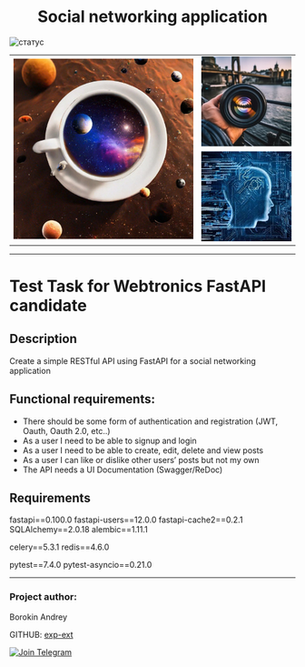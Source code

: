 <h1 align="center">Social networking application</h1>

![статус](https://github.com/exp-ext/social_network/actions/workflows/main.yml/badge.svg?event=push)

<table border="0" cellpadding="0" cellspacing="0" align="center">
    <tr>          
        <td rowspan="2">
            <img src="https://github.com/exp-ext/social_network/blob/main/backend/src/static/img/main.jpeg" width="400">
        </td>
        <td>
            <img src="https://github.com/exp-ext/social_network/blob/main/backend/src/static/img/up.jpeg" width="200">
        </td>
    </tr>
     <tr>
        <td>
            <img src="https://github.com/exp-ext/social_network/blob/main/backend/src/static/img/down.jpeg" width="200">
        </td>
    </tr>
</table>

<hr />

# Test Task for Webtronics FastAPI candidate


## Description

Create a simple RESTful API using FastAPI for a social networking application

## Functional requirements:

- There should be some form of authentication and registration (JWT, Oauth, Oauth 2.0, etc..)
- As a user I need to be able to signup and login
- As a user I need to be able to create, edit, delete and view posts
- As a user I can like or dislike other users’ posts but not my own 
- The API needs a UI Documentation (Swagger/ReDoc)


## Requirements

fastapi==0.100.0
fastapi-users==12.0.0
fastapi-cache2==0.2.1
SQLAlchemy==2.0.18
alembic==1.11.1

celery==5.3.1
redis==4.6.0

pytest==7.4.0
pytest-asyncio==0.21.0


<hr />

<h3>Project author:</h3>

<p>Borokin Andrey</p>


GITHUB: [exp-ext](https://github.com/exp-ext)

[![Join Telegram](https://img.shields.io/badge/My%20Telegram-Join-blue)](https://t.me/Borokin)
